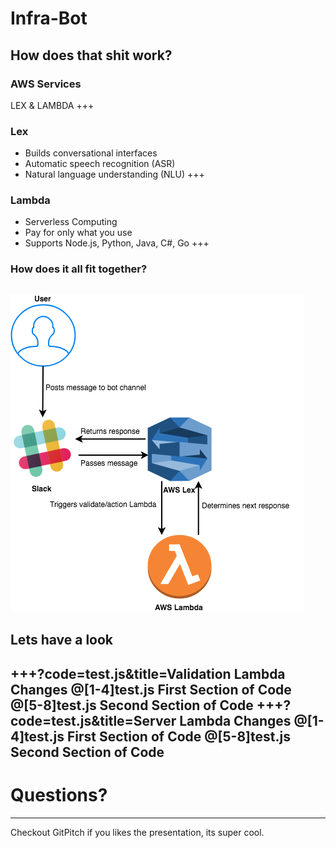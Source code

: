 # Infra-Bot
How does that shit work?
---
### AWS Services
LEX & LAMBDA
+++
### Lex
- Builds conversational interfaces
- Automatic speech recognition (ASR)
- Natural language understanding (NLU)
+++
### Lambda
- Serverless Computing
- Pay for only what you use
- Supports Node.js, Python, Java, C#, Go
+++
### How does it all fit together?
![INFRA-BOT Structure](Infra-Bot.png)
---
## Lets have a look
+++?code=test.js&title=Validation Lambda Changes
@[1-4]test.js First Section of Code
@[5-8]test.js Second Section of Code
+++?code=test.js&title=Server Lambda Changes
@[1-4]test.js First Section of Code
@[5-8]test.js Second Section of Code
---
# Questions?
----
Checkout GitPitch if you likes the presentation, its super cool.